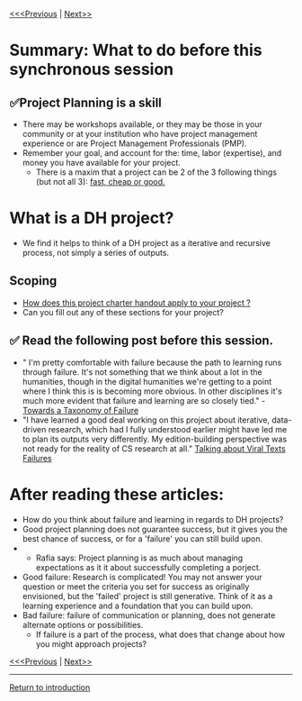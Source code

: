 [<<<Previous](10Proposal.md) | [Next>>](continue.md)

# Summary: **What to do before this synchronous session**


## :white_check_mark:Project Planning is a skill
* There may be workshops available, or they may be those in your community or at your    institution who have project management experience or are Project Management Professionals (PMP). 
* Remember your goal, and account for the: time, labor (expertise), and money you have available for your project. 
    * There is a maxim that a project can be 2 of the 3 following things (but not all 3): [fast, cheap or good.](https://medium.com/@devsociety_/good-cheap-fast-pick-two-and-how-ngos-can-play-the-triangle-like-a-pro-20d1380884a8)

# What is a DH project?
* We find it helps to think of a DH project as a iterative and recursive process, not simply a series of outputs. 

## Scoping 
* [How does this project charter handout apply to your project ?](https://github.com/SouthernMethodistUniversity/projectplan/blob/master/sections/charters-handout.pdf)
* Can you fill out any of these sections for your project?

## :white_check_mark: **Read the following post  before this session.**
* " I'm pretty comfortable with failure because the path to learning runs through failure. It's not something that we think about a lot in the humanities, though in the digital humanities we're getting to a point where I think this is is becoming more obvious. In other disciplines it's much more evident that failure and learning are so closely tied." - [Towards a Taxonomy of Failure](http://quinndombrowski.com/?q=blog/2019/01/30/towards-taxonomy-failure)
* "I have learned a good deal working on this project about iterative, data-driven research, which had I fully understood earlier might have led me to plan its outputs very differently. My edition-building perspective was not ready for the reality of CS research at all." [Talking about Viral Texts Failures](https://ryancordell.org/research/VT-database-fail/)

# After reading these articles: 
* How do you think about failure and learning in regards to DH projects? 
*  Good project planning does not guarantee success, but it gives you the best chance of success, or for a 'failure' you can still build upon. 
* * Rafia says: Project planning is as much about managing expectations as it it about successfully completing a porject. 
* Good failure: Research is complicated! You may not answer your question or meet the criteria you set for success as originally envisioned, but the 'failed' project is still generative. Think of it as a learning experience and a foundation that you can build upon.
* Bad failure: failure of communication or planning, does not generate alternate options or possibilities. 
    * If failure is a part of the process, what does that change about how you might approach projects? 





[<<<Previous](10Proposal.md) | [Next>>](continue.md)

-----
[Return to introduction](https://github.com/SouthernMethodistUniversity/projectplan)
